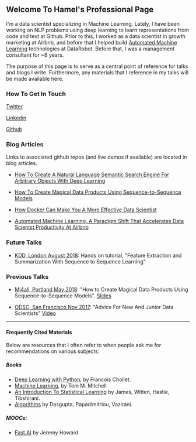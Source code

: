 ## Welcome To Hamel's Professional Page

I'm a data scientist specializing in Machine Learning.  Lately, I have been working on NLP problems using deep learning to learn representations from code and text at Github.  Prior to this, I worked as a data scientist in growth marketing at Airbnb, and before that I helped build [Automated Machine Learning](https://www.kdnuggets.com/2017/01/current-state-automated-machine-learning.html) technologies at DataRobot.  Before that, I was a management consultant for ~8 years.

The purpose of this page is to serve as a central point of reference for talks and blogs I write.  Furthermore, any materials that I reference in my talks will be made available here.

### How To Get In Touch

[Twitter](https://twitter.com/HamelHusain)

[Linkedin](https://www.linkedin.com/in/hamelhusain/)

[Github](http://www.github.com/hamelsmu)


### Blog Articles
Links to associated github repos (and live demos if available) are located in blog articles.

- [How To Create A Natural Language Semantic Search Engine For Arbitrary Objects With Deep Learning]()

- [How To Create Magical Data Products Using Sequence-to-Sequence Models](https://towardsdatascience.com/how-to-create-data-products-that-are-magical-using-sequence-to-sequence-models-703f86a231f8)

- [How Docker Can Make You A More Effective Data Scientist](https://towardsdatascience.com/how-docker-can-help-you-become-a-more-effective-data-scientist-7fc048ef91d5)

- [Automated Machine Learning, A Paradigm Shift That Accelerates Data Scientst Productivity At Airbnb](https://medium.com/airbnb-engineering/automated-machine-learning-a-paradigm-shift-that-accelerates-data-scientist-productivity-airbnb-f1f8a10d61f8)

### Future Talks
- [KDD, London August 2018](http://www.kdd.org/kdd2018/hands-on-tutorials):  Hands on tutorial, "Feature Extraction and Summarization With Sequence to Sequence Learning"


### Previous Talks
 - [Ml4all, Portland May 2018](http://ml4all.org/): "How to Create Magical Data Products Using Sequence-to-Sequence Models".  [Slides](https://docs.google.com/presentation/d/1pqkOWcIjpaXJPiP3_MT9KrdiZd0LoAWxh6Ei28i4CM8/edit?usp=sharing)
 
 - [ODSC, San Francisco Nov 2017](https://old.opendatascience.com/conferences/advice-for-new-and-junior-data-scientists-hamel-husain-l-odsc-west-2017/): "Advice For New And Junior Data Scientists" [Video](https://www.youtube.com/watch?v=eDK1R6tpZlA&feature=youtu.be)
 
 
  ----
 
 
#### Frequently Cited Materials
 Below are resources that I often refer to when people ask me for recommendations on various subjects:
 
##### Books
 - [Deep Learning with Python](https://www.amazon.com/Deep-Learning-Python-Francois-Chollet/dp/1617294438), by Francois Chollet.
 - [Machine Learning](https://www.cs.ubbcluj.ro/~gabis/ml/ml-books/McGrawHill%20-%20Machine%20Learning%20-Tom%20Mitchell.pdf), by Tom M. Mitchell
 - [An Introduction To Statistical Learning](https://www.amazon.com/Introduction-Statistical-Learning-Applications-Statistics/dp/1461471370/ref=sr_1_1_sspa?s=books&ie=UTF8&qid=1527458015&sr=1-1-spons&keywords=an+introduction+to+statistical+learning&psc=1) by James, Witten, Hastie, Tibshirani.
 - [Algorithms](http://algorithmics.lsi.upc.edu/docs/Dasgupta-Papadimitriou-Vazirani.pdf) by Dasgupta, Papadimitriou, Vazirani.

##### MOOCs:
 - [Fast.AI](http://www.fast.ai/) by Jeremy Howard
